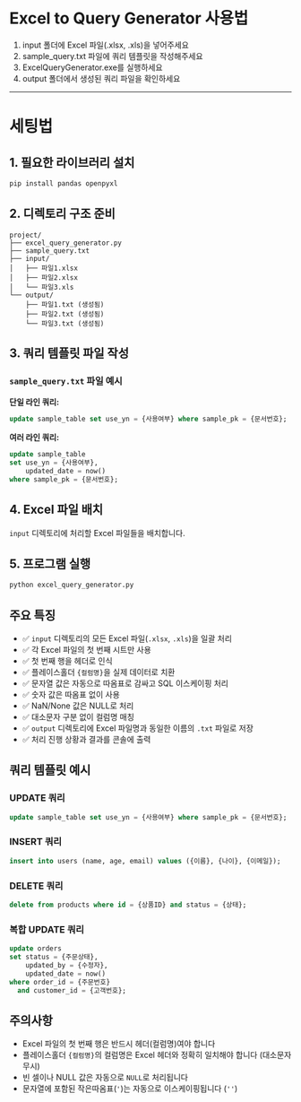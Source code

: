 # Excel to Query Generator 사용법

1. input 폴더에 Excel 파일(.xlsx, .xls)을 넣어주세요
2. sample_query.txt 파일에 쿼리 템플릿을 작성해주세요
3. ExcelQueryGenerator.exe를 실행하세요
4. output 폴더에서 생성된 쿼리 파일을 확인하세요

---

# 세팅법

## 1. 필요한 라이브러리 설치

```bash
pip install pandas openpyxl
```

## 2. 디렉토리 구조 준비

```
project/
├── excel_query_generator.py
├── sample_query.txt
├── input/
│   ├── 파일1.xlsx
│   ├── 파일2.xlsx
│   └── 파일3.xls
└── output/
    ├── 파일1.txt (생성됨)
    ├── 파일2.txt (생성됨)
    └── 파일3.txt (생성됨)
```

## 3. 쿼리 템플릿 파일 작성

### `sample_query.txt` 파일 예시

**단일 라인 쿼리:**
```sql
update sample_table set use_yn = {사용여부} where sample_pk = {문서번호};
```

**여러 라인 쿼리:**
```sql
update sample_table 
set use_yn = {사용여부}, 
    updated_date = now() 
where sample_pk = {문서번호};
```

## 4. Excel 파일 배치

`input` 디렉토리에 처리할 Excel 파일들을 배치합니다.

## 5. 프로그램 실행

```bash
python excel_query_generator.py
```

## 주요 특징

- ✅ `input` 디렉토리의 모든 Excel 파일(`.xlsx`, `.xls`)을 일괄 처리
- ✅ 각 Excel 파일의 첫 번째 시트만 사용
- ✅ 첫 번째 행을 헤더로 인식
- ✅ 플레이스홀더 `{컬럼명}`을 실제 데이터로 치환
- ✅ 문자열 값은 자동으로 따옴표로 감싸고 SQL 이스케이핑 처리
- ✅ 숫자 값은 따옴표 없이 사용
- ✅ NaN/None 값은 NULL로 처리
- ✅ 대소문자 구분 없이 컬럼명 매칭
- ✅ `output` 디렉토리에 Excel 파일명과 동일한 이름의 `.txt` 파일로 저장
- ✅ 처리 진행 상황과 결과를 콘솔에 출력


## 쿼리 템플릿 예시

### UPDATE 쿼리
```sql
update sample_table set use_yn = {사용여부} where sample_pk = {문서번호};
```

### INSERT 쿼리
```sql
insert into users (name, age, email) values ({이름}, {나이}, {이메일});
```

### DELETE 쿼리
```sql
delete from products where id = {상품ID} and status = {상태};
```

### 복합 UPDATE 쿼리
```sql
update orders 
set status = {주문상태}, 
    updated_by = {수정자}, 
    updated_date = now() 
where order_id = {주문번호} 
  and customer_id = {고객번호};
```

## 주의사항

- Excel 파일의 첫 번째 행은 반드시 헤더(컬럼명)여야 합니다
- 플레이스홀더 `{컬럼명}`의 컬럼명은 Excel 헤더와 정확히 일치해야 합니다 (대소문자 무시)
- 빈 셀이나 NULL 값은 자동으로 `NULL`로 처리됩니다
- 문자열에 포함된 작은따옴표(`'`)는 자동으로 이스케이핑됩니다 (`''`)